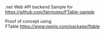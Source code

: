 .net Web API backend Sample for  
https://github.com/fairmutex/FTable-sample  


Proof of concept using  
FTable https://www.npmjs.com/package/ftable  




